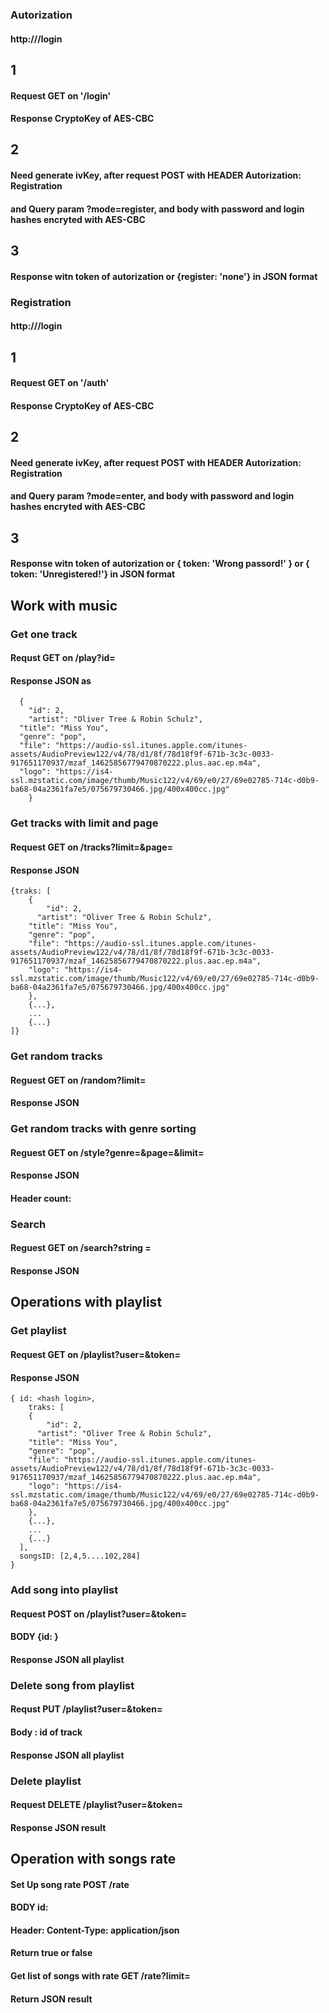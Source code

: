 ### Autorization

#### http://<your url>/login
## 1 
#### Request GET on '/login'
#### Response CryptoKey of AES-CBC

## 2
#### Need generate ivKey, after request POST with HEADER Autorization: Registration <ivKey>
#### and Query param ?mode=register, and body with password and login hashes encryted with AES-CBC
## 3
#### Response witn token of autorization or {register: 'none'} in JSON format 

### Registration

#### http://<your url>/login
## 1 
#### Request GET on '/auth'
#### Response CryptoKey of AES-CBC

## 2
#### Need generate ivKey, after request POST with HEADER Autorization: Registration <ivKey>
#### and Query param ?mode=enter, and body with password and login hashes encryted with AES-CBC
## 3
#### Response witn token of autorization or { token: 'Wrong passord!' } or  { token: 'Unregistered!'} in JSON format

## Work with music

### Get one track

#### Requst GET on /play?id=<id of track>
#### Response JSON as 
```
  {
	"id": 2,
	"artist": "Oliver Tree & Robin Schulz",
  "title": "Miss You",
  "genre": "pop",
  "file": "https://audio-ssl.itunes.apple.com/itunes-assets/AudioPreview122/v4/78/d1/8f/78d18f9f-671b-3c3c-0033-917651170937/mzaf_14625856779470870222.plus.aac.ep.m4a",
  "logo": "https://is4-ssl.mzstatic.com/image/thumb/Music122/v4/69/e0/27/69e02785-714c-d0b9-ba68-04a2361fa7e5/075679730466.jpg/400x400cc.jpg"
	}
```
### Get tracks with limit and page

#### Request GET on /tracks?limit=<number limit>&page=<number page>
#### Response JSON
```
{traks: [
	{
		"id": 2,
	  "artist": "Oliver Tree & Robin Schulz",
    "title": "Miss You",
    "genre": "pop",
    "file": "https://audio-ssl.itunes.apple.com/itunes-assets/AudioPreview122/v4/78/d1/8f/78d18f9f-671b-3c3c-0033-917651170937/mzaf_14625856779470870222.plus.aac.ep.m4a",
    "logo": "https://is4-ssl.mzstatic.com/image/thumb/Music122/v4/69/e0/27/69e02785-714c-d0b9-ba68-04a2361fa7e5/075679730466.jpg/400x400cc.jpg"
	},
	{...},
	...
	{...}
]}
```

### Get random tracks
#### Reguest GET on /random?limit=<number limit>
#### Response JSON

### Get random tracks with genre sorting
#### Reguest GET on /style?genre=<name of genre>&page=<number page>&limit=<number limit>
#### Response JSON
#### Header count: <all count genre songs in number>

### Search
#### Reguest GET on /search?string = <query search>
#### Response JSON


## Operations with playlist
### Get playlist
#### Request GET on /playlist?user=<login in hash>&token=<token>

#### Response JSON 
```
{ id: <hash login>,
	traks: [
	{
		"id": 2,
	  "artist": "Oliver Tree & Robin Schulz",
    "title": "Miss You",
    "genre": "pop",
    "file": "https://audio-ssl.itunes.apple.com/itunes-assets/AudioPreview122/v4/78/d1/8f/78d18f9f-671b-3c3c-0033-917651170937/mzaf_14625856779470870222.plus.aac.ep.m4a",
    "logo": "https://is4-ssl.mzstatic.com/image/thumb/Music122/v4/69/e0/27/69e02785-714c-d0b9-ba68-04a2361fa7e5/075679730466.jpg/400x400cc.jpg"
	},
	{...},
	...
	{...}
  ],
  songsID: [2,4,5....102,284]
}
```


### Add song into playlist
#### Request POST on /playlist?user=<login>&token=<token>
#### BODY {id: <id track>}
#### Response JSON all playlist

### Delete song from playlist
#### Requst PUT /playlist?user=<login>&token=<token>
#### Body : id of track
#### Response JSON all playlist

### Delete playlist 
#### Request DELETE /playlist?user=<login>&token=<token>
#### Response JSON result

## Operation with songs rate

#### Set Up song rate POST /rate
#### BODY id:<id song>
#### Header: Content-Type: application/json
#### Return true or false

#### Get list of songs with rate GET /rate?limit=<number of limit>
#### Return JSON result